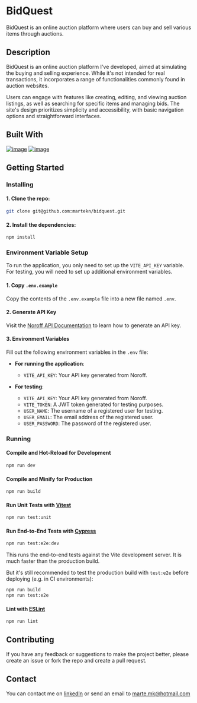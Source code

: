 # BidQuest

BidQuest is an online auction platform where users can buy and sell various items through auctions.

## Description

BidQuest is an online auction platform I've developed, aimed at simulating the buying and selling experience. While it's not intended for real transactions, it incorporates a range of functionalities commonly found in auction websites.

Users can engage with features like creating, editing, and viewing auction listings, as well as searching for specific items and managing bids. The site's design prioritizes simplicity and accessibility, with basic navigation options and straightforward interfaces.

## Built With

[![image](https://img.shields.io/badge/Vue%20js-35495E?style=for-the-badge&logo=vuedotjs&logoColor=4FC08D)](https://vuejs.org/)
[![image](https://img.shields.io/badge/Tailwind_CSS-38B2AC?style=for-the-badge&logo=tailwind-css&logoColor=white)](https://tailwindcss.com/)

## Getting Started

### Installing

#### 1. Clone the repo:

```bash
git clone git@github.com:martekn/bidquest.git
```

#### 2. Install the dependencies:

```bash
npm install
```

### Environment Variable Setup

To run the application, you only need to set up the `VITE_API_KEY` variable. For testing, you will need to set up additional environment variables.

#### 1. Copy `.env.example`

Copy the contents of the `.env.example` file into a new file named `.env`.

#### 2. Generate API Key

Visit the [Noroff API Documentation](https://docs.noroff.dev/docs/v2/auth/api-key) to learn how to generate an API key.

#### 3. Environment Variables

Fill out the following environment variables in the `.env` file:

- **For running the application**:

  - `VITE_API_KEY`: Your API key generated from Noroff.

- **For testing**:
  - `VITE_API_KEY`: Your API key generated from Noroff.
  - `VITE_TOKEN`: A JWT token generated for testing purposes.
  - `USER_NAME`: The username of a registered user for testing.
  - `USER_EMAIL`: The email address of the registered user.
  - `USER_PASSWORD`: The password of the registered user.

### Running

#### Compile and Hot-Reload for Development

```bash
npm run dev
```

#### Compile and Minify for Production

```bash
npm run build
```

#### Run Unit Tests with [Vitest](https://vitest.dev/)

```bash
npm run test:unit
```

#### Run End-to-End Tests with [Cypress](https://www.cypress.io/)

```bash
npm run test:e2e:dev
```

This runs the end-to-end tests against the Vite development server.
It is much faster than the production build.

But it's still recommended to test the production build with `test:e2e` before deploying (e.g. in CI environments):

```bash
npm run build
npm run test:e2e
```

#### Lint with [ESLint](https://eslint.org/)

```bash
npm run lint
```

## Contributing

If you have any feedback or suggestions to make the project better, please create an issue or fork the repo and create a pull request.

## Contact

You can contact me on [linkedIn](https://www.linkedin.com/in/martekn/) or send an email to marte.mk@hotmail.com
